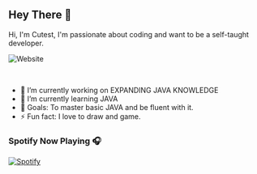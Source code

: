 ## Hey There 👋

Hi, I'm Cutest, I'm passionate about coding and want to be a self-taught developer.

![Website](https://img.shields.io/website?down_message=cutest.pro&logo=Celery&style=for-the-badge&up_message=cutest.pro&url=https%3A%2F%2Fcutest.pro)

<br />

- 🔭 I’m currently working on EXPANDING JAVA KNOWLEDGE
- 🌱 I’m currently learning JAVA
- 🥅 Goals: To master basic JAVA and be fluent with it.
- ⚡ Fun fact: I love to draw and game.


### Spotify Now Playing 🎧

[![Spotify](https://novatorem-three-pi.vercel.app/api/spotify)](https://open.spotify.com/user/214rsd7kfrixpvufxeyapxs3y)
